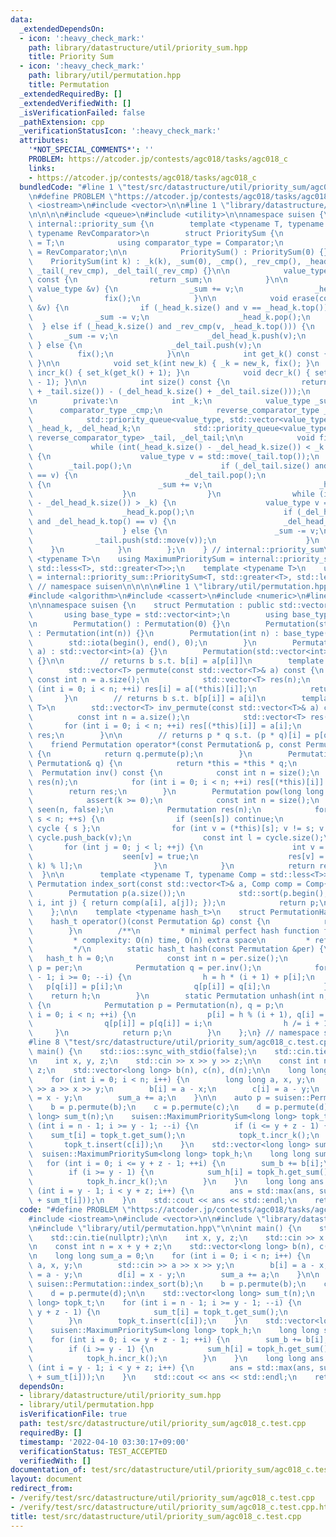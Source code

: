 ```yaml
---
data:
  _extendedDependsOn:
  - icon: ':heavy_check_mark:'
    path: library/datastructure/util/priority_sum.hpp
    title: Priority Sum
  - icon: ':heavy_check_mark:'
    path: library/util/permutation.hpp
    title: Permutation
  _extendedRequiredBy: []
  _extendedVerifiedWith: []
  _isVerificationFailed: false
  _pathExtension: cpp
  _verificationStatusIcon: ':heavy_check_mark:'
  attributes:
    '*NOT_SPECIAL_COMMENTS*': ''
    PROBLEM: https://atcoder.jp/contests/agc018/tasks/agc018_c
    links:
    - https://atcoder.jp/contests/agc018/tasks/agc018_c
  bundledCode: "#line 1 \"test/src/datastructure/util/priority_sum/agc018_c.test.cpp\"\
    \n#define PROBLEM \"https://atcoder.jp/contests/agc018/tasks/agc018_c\"\n\n#include\
    \ <iostream>\n#include <vector>\n\n#line 1 \"library/datastructure/util/priority_sum.hpp\"\
    \n\n\n\n#include <queue>\n#include <utility>\n\nnamespace suisen {\n    namespace\
    \ internal::priority_sum {\n        template <typename T, typename Comparator,\
    \ typename RevComparator>\n        struct PrioritySum {\n            using value_type\
    \ = T;\n            using comparator_type = Comparator;\n            using reverse_comparator_type\
    \ = RevComparator;\n\n            PrioritySum() : PrioritySum(0) {}\n        \
    \    PrioritySum(int k) : _k(k), _sum(0), _cmp(), _rev_cmp(), _head_k(_cmp), _del_head_k(_cmp),\
    \ _tail(_rev_cmp), _del_tail(_rev_cmp) {}\n\n            value_type get_sum()\
    \ const {\n                return _sum;\n            }\n\n            void insert(const\
    \ value_type &v) {\n                _sum += v;\n                _head_k.push(v);\n\
    \                fix();\n            }\n\n            void erase(const value_type\
    \ &v) {\n                if (_head_k.size() and v == _head_k.top()) {\n      \
    \              _sum -= v;\n                    _head_k.pop();\n              \
    \  } else if (_head_k.size() and _rev_cmp(v, _head_k.top())) {\n             \
    \       _sum -= v;\n                    _del_head_k.push(v);\n               \
    \ } else {\n                    _del_tail.push(v);\n                }\n      \
    \          fix();\n            }\n\n            int get_k() const { return _k;\
    \ }\n\n            void set_k(int new_k) { _k = new_k, fix(); }\n            void\
    \ incr_k() { set_k(get_k() + 1); }\n            void decr_k() { set_k(get_k()\
    \ - 1); }\n\n            int size() const {\n                return int((_head_k.size()\
    \ + _tail.size()) - (_del_head_k.size() + _del_tail.size()));\n            }\n\
    \n        private:\n            int _k;\n            value_type _sum;\n      \
    \      comparator_type _cmp;\n            reverse_comparator_type _rev_cmp;\n\
    \            std::priority_queue<value_type, std::vector<value_type>, comparator_type>\
    \ _head_k, _del_head_k;\n            std::priority_queue<value_type, std::vector<value_type>,\
    \ reverse_comparator_type> _tail, _del_tail;\n\n            void fix() {\n   \
    \             while (int(_head_k.size() - _del_head_k.size()) < _k and _tail.size())\
    \ {\n                    value_type v = std::move(_tail.top());\n            \
    \        _tail.pop();\n                    if (_del_tail.size() and _del_tail.top()\
    \ == v) {\n                        _del_tail.pop();\n                    } else\
    \ {\n                        _sum += v;\n                        _head_k.push(std::move(v));\n\
    \                    }\n                }\n                while (int(_head_k.size()\
    \ - _del_head_k.size()) > _k) {\n                    value_type v = std::move(_head_k.top());\n\
    \                    _head_k.pop();\n                    if (_del_head_k.size()\
    \ and _del_head_k.top() == v) {\n                        _del_head_k.pop();\n\
    \                    } else {\n                        _sum -= v;\n          \
    \              _tail.push(std::move(v));\n                    }\n            \
    \    }\n            }\n        };\n    } // internal::priority_sum\n\n    template\
    \ <typename T>\n    using MaximumPrioritySum = internal::priority_sum::PrioritySum<T,\
    \ std::less<T>, std::greater<T>>;\n    template <typename T>\n    using MinimumPrioritySum\
    \ = internal::priority_sum::PrioritySum<T, std::greater<T>, std::less<T>>;\n}\
    \ // namespace suisen\n\n\n\n#line 1 \"library/util/permutation.hpp\"\n\n\n\n\
    #include <algorithm>\n#include <cassert>\n#include <numeric>\n#line 8 \"library/util/permutation.hpp\"\
    \n\nnamespace suisen {\n    struct Permutation : public std::vector<int> {\n \
    \       using base_type = std::vector<int>;\n        using base_type::base_type;\n\
    \n        Permutation() : Permutation(0) {}\n        Permutation(std::size_t n)\
    \ : Permutation(int(n)) {}\n        Permutation(int n) : base_type(n) {\n    \
    \        std::iota(begin(), end(), 0);\n        }\n        Permutation(const std::vector<int>&\
    \ a) : std::vector<int>(a) {}\n        Permutation(std::vector<int>&& a) : std::vector<int>(std::move(a))\
    \ {}\n\n        // returns b s.t. b[i] = a[p[i]]\n        template <typename T>\n\
    \        std::vector<T> permute(const std::vector<T>& a) const {\n           \
    \ const int n = a.size();\n            std::vector<T> res(n);\n            for\
    \ (int i = 0; i < n; ++i) res[i] = a[(*this)[i]];\n            return res;\n \
    \       }\n        // returns b s.t. b[p[i]] = a[i]\n        template <typename\
    \ T>\n        std::vector<T> inv_permute(const std::vector<T>& a) const {\n  \
    \          const int n = a.size();\n            std::vector<T> res(n);\n     \
    \       for (int i = 0; i < n; ++i) res[(*this)[i]] = a[i];\n            return\
    \ res;\n        }\n\n        // returns p * q s.t. (p * q)[i] = p[q[i]]\n    \
    \    friend Permutation operator*(const Permutation& p, const Permutation& q)\
    \ {\n            return q.permute(p);\n        }\n        Permutation& operator*=(const\
    \ Permutation& q) {\n            return *this = *this * q;\n        }\n      \
    \  Permutation inv() const {\n            const int n = size();\n            Permutation\
    \ res(n);\n            for (int i = 0; i < n; ++i) res[(*this)[i]] = i;\n    \
    \        return res;\n        }\n        Permutation pow(long long k) const {\n\
    \            assert(k >= 0);\n            const int n = size();\n            std::vector<int8_t>\
    \ seen(n, false);\n            Permutation res(n);\n            for (int s = 0;\
    \ s < n; ++s) {\n                if (seen[s]) continue;\n                std::vector<int>\
    \ cycle { s };\n                for (int v = (*this)[s]; v != s; v = (*this)[v])\
    \ cycle.push_back(v);\n                const int l = cycle.size();\n         \
    \       for (int j = 0; j < l; ++j) {\n                    int v = cycle[j];\n\
    \                    seen[v] = true;\n                    res[v] = cycle[(j +\
    \ k) % l];\n                }\n            }\n            return res;\n      \
    \  }\n\n        template <typename T, typename Comp = std::less<T>>\n        static\
    \ Permutation index_sort(const std::vector<T>& a, Comp comp = Comp{}) {\n    \
    \        Permutation p(a.size());\n            std::sort(p.begin(), p.end(), [&](int\
    \ i, int j) { return comp(a[i], a[j]); });\n            return p;\n        }\n\
    \    };\n\n    template <typename hash_t>\n    struct PermutationHash {\n    \
    \    hash_t operator()(const Permutation &p) const {\n            return hash(p);\n\
    \        }\n        /**\n         * minimal perfect hash function for permutations.\n\
    \         * complexity: O(n) time, O(n) extra space\n         * reference: https://twitter.com/noshi91/status/1452081886025555972?s=20\n\
    \         */\n        static hash_t hash(const Permutation &per) {\n         \
    \   hash_t h = 0;\n            const int n = per.size();\n            Permutation\
    \ p = per;\n            Permutation q = per.inv();\n            for (int i = n\
    \ - 1; i >= 0; --i) {\n                h = h * (i + 1) + p[i];\n             \
    \   p[q[i]] = p[i];\n                q[p[i]] = q[i];\n            }\n        \
    \    return h;\n        }\n        static Permutation unhash(int n, hash_t h)\
    \ {\n            Permutation p = Permutation(n), q = p;\n            for (int\
    \ i = 0; i < n; ++i) {\n                p[i] = h % (i + 1), q[i] = q[p[i]];\n\
    \                q[p[i]] = p[q[i]] = i;\n                h /= i + 1;\n       \
    \     }\n            return p;\n        }\n    };\n} // namespace suisen\n\n\n\
    #line 8 \"test/src/datastructure/util/priority_sum/agc018_c.test.cpp\"\n\nint\
    \ main() {\n    std::ios::sync_with_stdio(false);\n    std::cin.tie(nullptr);\n\
    \n    int x, y, z;\n    std::cin >> x >> y >> z;\n\n    const int n = x + y +\
    \ z;\n    std::vector<long long> b(n), c(n), d(n);\n\n    long long sum_a = 0;\n\
    \    for (int i = 0; i < n; i++) {\n        long long a, x, y;\n        std::cin\
    \ >> a >> x >> y;\n        b[i] = a - x;\n        c[i] = a - y;\n        d[i]\
    \ = x - y;\n        sum_a += a;\n    }\n\n    auto p = suisen::Permutation::index_sort(b);\n\
    \    b = p.permute(b);\n    c = p.permute(c);\n    d = p.permute(d);\n\n    std::vector<long\
    \ long> sum_t(n);\n    suisen::MaximumPrioritySum<long long> topk_t;\n    for\
    \ (int i = n - 1; i >= y - 1; --i) {\n        if (i <= y + z - 1) {\n        \
    \    sum_t[i] = topk_t.get_sum();\n            topk_t.incr_k();\n        }\n \
    \       topk_t.insert(c[i]);\n    }\n    std::vector<long long> sum_h(n);\n  \
    \  suisen::MaximumPrioritySum<long long> topk_h;\n    long long sum_b = 0;\n \
    \   for (int i = 0; i <= y + z - 1; ++i) {\n        sum_b += b[i];\n        topk_h.insert(d[i]);\n\
    \        if (i >= y - 1) {\n            sum_h[i] = topk_h.get_sum() + sum_b;\n\
    \            topk_h.incr_k();\n        }\n    }\n    long long ans = 0;\n    for\
    \ (int i = y - 1; i < y + z; i++) {\n        ans = std::max(ans, sum_a - (sum_h[i]\
    \ + sum_t[i]));\n    }\n    std::cout << ans << std::endl;\n    return 0;\n}\n"
  code: "#define PROBLEM \"https://atcoder.jp/contests/agc018/tasks/agc018_c\"\n\n\
    #include <iostream>\n#include <vector>\n\n#include \"library/datastructure/util/priority_sum.hpp\"\
    \n#include \"library/util/permutation.hpp\"\n\nint main() {\n    std::ios::sync_with_stdio(false);\n\
    \    std::cin.tie(nullptr);\n\n    int x, y, z;\n    std::cin >> x >> y >> z;\n\
    \n    const int n = x + y + z;\n    std::vector<long long> b(n), c(n), d(n);\n\
    \n    long long sum_a = 0;\n    for (int i = 0; i < n; i++) {\n        long long\
    \ a, x, y;\n        std::cin >> a >> x >> y;\n        b[i] = a - x;\n        c[i]\
    \ = a - y;\n        d[i] = x - y;\n        sum_a += a;\n    }\n\n    auto p =\
    \ suisen::Permutation::index_sort(b);\n    b = p.permute(b);\n    c = p.permute(c);\n\
    \    d = p.permute(d);\n\n    std::vector<long long> sum_t(n);\n    suisen::MaximumPrioritySum<long\
    \ long> topk_t;\n    for (int i = n - 1; i >= y - 1; --i) {\n        if (i <=\
    \ y + z - 1) {\n            sum_t[i] = topk_t.get_sum();\n            topk_t.incr_k();\n\
    \        }\n        topk_t.insert(c[i]);\n    }\n    std::vector<long long> sum_h(n);\n\
    \    suisen::MaximumPrioritySum<long long> topk_h;\n    long long sum_b = 0;\n\
    \    for (int i = 0; i <= y + z - 1; ++i) {\n        sum_b += b[i];\n        topk_h.insert(d[i]);\n\
    \        if (i >= y - 1) {\n            sum_h[i] = topk_h.get_sum() + sum_b;\n\
    \            topk_h.incr_k();\n        }\n    }\n    long long ans = 0;\n    for\
    \ (int i = y - 1; i < y + z; i++) {\n        ans = std::max(ans, sum_a - (sum_h[i]\
    \ + sum_t[i]));\n    }\n    std::cout << ans << std::endl;\n    return 0;\n}"
  dependsOn:
  - library/datastructure/util/priority_sum.hpp
  - library/util/permutation.hpp
  isVerificationFile: true
  path: test/src/datastructure/util/priority_sum/agc018_c.test.cpp
  requiredBy: []
  timestamp: '2022-04-10 03:30:17+09:00'
  verificationStatus: TEST_ACCEPTED
  verifiedWith: []
documentation_of: test/src/datastructure/util/priority_sum/agc018_c.test.cpp
layout: document
redirect_from:
- /verify/test/src/datastructure/util/priority_sum/agc018_c.test.cpp
- /verify/test/src/datastructure/util/priority_sum/agc018_c.test.cpp.html
title: test/src/datastructure/util/priority_sum/agc018_c.test.cpp
---
```

